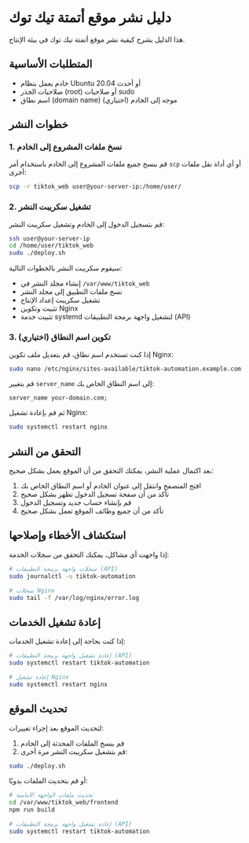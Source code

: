 # دليل نشر موقع أتمتة تيك توك

هذا الدليل يشرح كيفية نشر موقع أتمتة تيك توك في بيئة الإنتاج.

## المتطلبات الأساسية

- خادم يعمل بنظام Ubuntu 20.04 أو أحدث
- صلاحيات الجذر (root) أو صلاحيات sudo
- اسم نطاق (domain name) موجه إلى الخادم (اختياري)

## خطوات النشر

### 1. نسخ ملفات المشروع إلى الخادم

قم بنسخ جميع ملفات المشروع إلى الخادم باستخدام أمر `scp` أو أي أداة نقل ملفات أخرى:

```bash
scp -r tiktok_web user@your-server-ip:/home/user/
```

### 2. تشغيل سكريبت النشر

قم بتسجيل الدخول إلى الخادم وتشغيل سكريبت النشر:

```bash
ssh user@your-server-ip
cd /home/user/tiktok_web
sudo ./deploy.sh
```

سيقوم سكريبت النشر بالخطوات التالية:

- إنشاء مجلد النشر في `/var/www/tiktok_web`
- نسخ ملفات التطبيق إلى مجلد النشر
- تشغيل سكريبت إعداد الإنتاج
- تثبيت وتكوين Nginx
- تثبيت خدمة systemd لتشغيل واجهة برمجة التطبيقات (API)

### 3. تكوين اسم النطاق (اختياري)

إذا كنت تستخدم اسم نطاق، قم بتعديل ملف تكوين Nginx:

```bash
sudo nano /etc/nginx/sites-available/tiktok-automation.example.com
```

قم بتغيير `server_name` إلى اسم النطاق الخاص بك:

```
server_name your-domain.com;
```

ثم قم بإعادة تشغيل Nginx:

```bash
sudo systemctl restart nginx
```

## التحقق من النشر

بعد اكتمال عملية النشر، يمكنك التحقق من أن الموقع يعمل بشكل صحيح:

1. افتح المتصفح وانتقل إلى عنوان الخادم أو اسم النطاق الخاص بك
2. تأكد من أن صفحة تسجيل الدخول تظهر بشكل صحيح
3. قم بإنشاء حساب جديد وتسجيل الدخول
4. تأكد من أن جميع وظائف الموقع تعمل بشكل صحيح

## استكشاف الأخطاء وإصلاحها

إذا واجهت أي مشاكل، يمكنك التحقق من سجلات الخدمة:

```bash
# سجلات واجهة برمجة التطبيقات (API)
sudo journalctl -u tiktok-automation

# سجلات Nginx
sudo tail -f /var/log/nginx/error.log
```

## إعادة تشغيل الخدمات

إذا كنت بحاجة إلى إعادة تشغيل الخدمات:

```bash
# إعادة تشغيل واجهة برمجة التطبيقات (API)
sudo systemctl restart tiktok-automation

# إعادة تشغيل Nginx
sudo systemctl restart nginx
```

## تحديث الموقع

لتحديث الموقع بعد إجراء تغييرات:

1. قم بنسخ الملفات المحدثة إلى الخادم
2. قم بتشغيل سكريبت النشر مرة أخرى:

```bash
sudo ./deploy.sh
```

أو قم بتحديث الملفات يدويًا:

```bash
# تحديث ملفات الواجهة الأمامية
cd /var/www/tiktok_web/frontend
npm run build

# إعادة تشغيل واجهة برمجة التطبيقات (API)
sudo systemctl restart tiktok-automation
```
